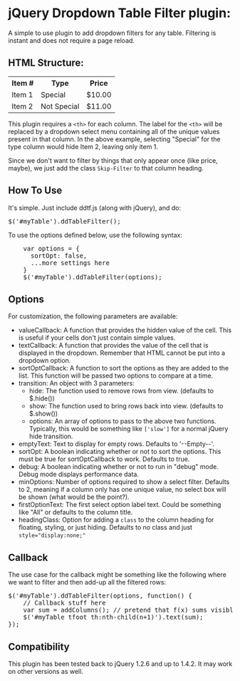 jQuery Dropdown Table Filter plugin:
=============================

A simple to use plugin to add dropdown filters for any table.  Filtering is instant and does not require a page reload.  

HTML Structure:
------------------------
<table>
<tr>
  <th>Item #</th>
  <th>Type</th>
  <th class="Skip-Filter">Price</th>
</tr>
<tr>
  <td>Item 1</td>
  <td>Special</td>
  <td>$10.00</td>
</tr>
<tr>
  <td>Item 2</td>
  <td>Not Special</td>
  <td>$11.00</td>
</tr>
</table>

This plugin requires a `<th>` for each column.  The label for the `<th>` will be replaced by a dropdown select menu containing all of the unique values present in that column.  In the above example, selecting "Special" for the type column would hide Item 2, leaving only item 1.

Since we don't want to filter by things that only appear once (like price, maybe), we just add the class `Skip-Filter` to that column heading.

How To Use
-------------------
It's simple.  Just include ddtf.js (along with jQuery), and do:
    <pre>$('#myTable').ddTableFilter();</pre>
To use the options defined below, use the following syntax:
<pre>    var options = {
      sortOpt: false,
      ...more settings here
    }
    $('#myTable').ddTableFilter(options); </pre>
	


Options
------------
For customization, the following parameters are available:

*  valueCallback: A function that provides the hidden value of the cell.  This is useful if your cells don't just contain simple values.
*  textCallback: A function that provides the value of the cell that is displayed in the dropdown.  Remember that HTML cannot be put into a dropdown option.
*  sortOptCallback: A function to sort the options as they are added to the list.  This function will be passed two options to compare at a time.  
*  transition: An object with 3 parameters: 
    *  hide: The function used to remove rows from view. (defaults to $.hide())
    * show: The function used to bring rows back into view. (defaults to $.show())
    * options: An array of options to pass to the above two functions.  Typically, this would be something like `['slow']` for a normal jQuery hide transition.
*  emptyText: Text to display for empty rows.  Defaults to '--Empty--'.
*  sortOpt: A boolean indicating whether or not to sort the options.  This must be true for sortOptCallback to work.  Defaults to true.
*  debug: A boolean indicating whether or not to run in "debug" mode.  Debug mode displays performance data.
*  minOptions: Number of options required to show a select filter.  Defaults to 2, meaning if a column only has one unique value, no select box will be shown (what would be the point?).
*  firstOptionText: The first select option label text. Could be something like "All" or defaults to the column title.
*  headingClass: Option for adding a `class` to the column heading for floating, styling, or just hiding. Defaults to no class and just `style="display:none;"`


Callback
------------
The use case for the callback might be something like the following where we want to filter and then add-up all the filtered rows:

<pre>$('#myTable').ddTableFilter(options, function() {
	// Callback stuff here
	var sum = addColumns(); // pretend that f(x) sums visible column data or something
	$('#myTable tfoot th:nth-child(n+1)').text(sum);
});</pre>


Compatibility
-------------------
This plugin has been tested back to jQuery 1.2.6 and up to 1.4.2.  It may work on other versions as well.
